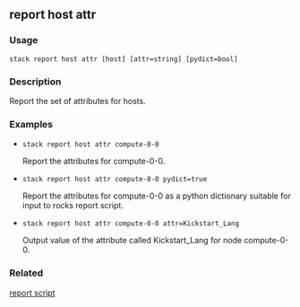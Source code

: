 ## report host attr

### Usage

`stack report host attr [host] [attr=string] [pydict=bool]`

### Description

Report the set of attributes for hosts.

### Examples

* `stack report host attr compute-0-0`

   Report the attributes for compute-0-0.

* `stack report host attr compute-0-0 pydict=true`

   Report the attributes for compute-0-0 as a python dictionary suitable
	for input to rocks report script.

* `stack report host attr compute-0-0 attr=Kickstart_Lang`

   Output value of the attribute called Kickstart_Lang for node
        compute-0-0.


### Related
[report script](report-script)


